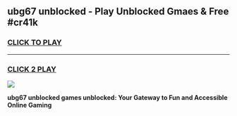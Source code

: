 
## ubg67 unblocked - Play Unblocked Gmaes & Free #cr41k
<h3>
<a href="https://news.freeplayer.one?title=ubg67_unblocked&ref=24F">CLICK TO PLAY</a></h3>
<hr>

<h3>
<a href="https://news.freeplayer.one?title=ubg67_unblocked&ref=24F">CLICK 2 PLAY</a>
  
</h3>

<a href="https://news.freeplayer.one?title=ubg67_unblocked&ref=24F/"><img src="https://clearcache.store/games.png"></a>


**ubg67 unblocked games unblocked: Your Gateway to Fun and Accessible Online Gaming**
